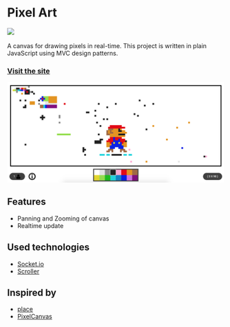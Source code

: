 # Pixel Art

<img src="https://img.shields.io/badge/License-MIT-blue.svg">

A canvas for drawing pixels in real-time. This project is written in plain JavaScript using MVC design patterns.

### [Visit the site](https://bodevone.github.io/pixel-art/)

![](docs/example.png "example")

## Features
* Panning and Zooming of canvas
* Realtime update


## Used technologies
* [Socket.io](https://github.com/socketio/socket.io)
* [Scroller](https://github.com/pbakaus/scroller)

## Inspired by
* [place](https://www.reddit.com/r/place/)
* [PixelCanvas](https://pixelcanvas.io/)
